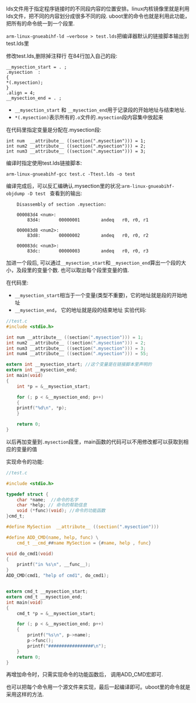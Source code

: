 lds文件用于指定程序链接时的不同段内容的位置安排。linux内核镜像里就是利用lds文件，把不同的内容划分成很多不同的段.
uboot里的命令也就是利用此功能，把所有的命令统一到一个段里.

`arm-linux-gnueabihf-ld –verbose > test.lds`把编译器默认的链接脚本输出到test.lds里

修改test.lds,删除掉注释行
在84行加入自己的段:

```lds
__mysection_start = . ;
.mysection  :
{
*(.mysection);
}
.align = 4;
__mysection_end = . ;
```

* `__mysection_start` 和 `__mysection_end`用于记录段的开始地址与结束地址.
* `*(.mysection)`表示所有的`.o`文件的`.mysection`段内容集中放起来

在代码里指定变量是分配在.mysection段:

```lds
int num  __attribute__ ((section(".mysection"))) = 1;
int num2 __attribute__ ((section(".mysection"))) = 2;
int num3 __attribute__ ((section(".mysection"))) = 3;
```
编译时指定使用test.lds链接脚本:

`arm-linux-gnueabihf-gcc test.c -Ttest.lds -o test`

编译完成后，可以反汇编确认.mysection里的状况:`arm-linux-gnueabihf-objdump -D test `
查看到的输出:

```lds
    Disassembly of section .mysection:

    000083d4 <num>:
        83d4:       00000001        andeq   r0, r0, r1

    000083d8 <num2>:
        83d8:       00000002        andeq   r0, r0, r2

    000083dc <num3>:
        83dc:       00000003        andeq   r0, r0, r3
```
加进一个段后, 可以通过`__mysection_start`和`__mysection_end`算出一个段的大小，及段里的变量个数.
也可以取出每个段里变量的值.

在代码里:
* `__mysection_start`相当于一个变量(类型不重要)，它的地址就是段的开始地址
* `__mysection_end`， 它的地址就是段的结束地址
实验代码:
```c
//test.c
#include <stdio.h>

int num __attribute__ ((section(".mysection"))) = 1;
int num2 __attribute__ ((section(".mysection"))) = 2;
int num3 __attribute__ ((section(".mysection"))) = 3;
int num4 __attribute__ ((section(".mysection"))) = 55; 

extern int __mysection_start; //这个变量是在链接脚本里声明的
extern int __mysection_end;
int main(void)
{
    int *p = &__mysection_start;

    for (; p < &__mysection_end; p++)
    {   
    printf("%d\n", *p);
    }   

    return 0;
}
```
以后再加变量到`.mysection`段里，main函数的代码可以不用修改都可以获取到相应的变量的值

实现命令的功能:
```c
//test.c

#include <stdio.h>

typedef struct {
    char *name;  //命令的名字
    char *help; // 命令的帮助信息
    void (*func)(void); //命令的功能函数
}cmd_t;

#define MySection  __attribute__ ((section(".mysection")))

#define ADD_CMD(name, help, func) \
    cmd_t __cmd_##name MySection = {#name, help , func}  

void do_cmd1(void)
{
    printf("in %s\n", __func__);
}
ADD_CMD(cmd1, "help of cmd1", do_cmd1);


extern cmd_t __mysection_start;
extern cmd_t __mysection_end;
int main(void)
{
    cmd_t *p = &__mysection_start;      

    for (; p < &__mysection_end; p++)
    {
        printf("%s\n", p->name);
        p->func();
        printf("#################\n");
    }
    return 0;
}
```
再增加命令时，只需实现命令的功能函数后， 调用ADD_CMD宏即可.

也可以把每个命令用一个源文件来实现，最后一起编译即可。uboot里的命令就是采用这样的方法.

